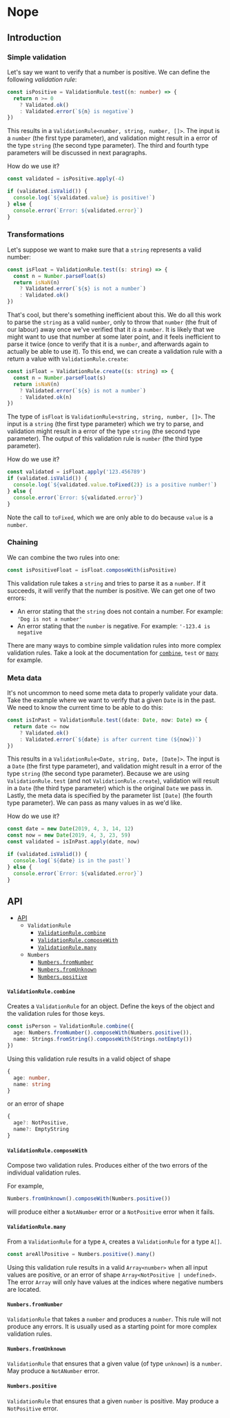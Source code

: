 # Nope

## Introduction

### Simple validation

Let's say we want to verify that a number is positive. We can define the following _validation rule_:

```typescript
const isPositive = ValidationRule.test((n: number) => {
  return n >= 0 
    ? Validated.ok() 
    : Validated.error(`${n} is negative`)
})
```

This results in a `ValidationRule<number, string, number, []>`. The input is a `number` (the first type parameter), and validation might result in a error of the type `string` (the second type parameter). The third and fourth type parameters will be discussed in next paragraphs.

How do we use it?

```typescript
const validated = isPositive.apply(-4)

if (validated.isValid()) {
  console.log(`${validated.value} is positive!`)
} else {
  console.error(`Error: ${validated.error}`)
}
```

### Transformations

Let's suppose we want to make sure that a `string` represents a valid number:

```typescript
const isFloat = ValidationRule.test((s: string) => {
  const n = Number.parseFloat(s)
  return isNaN(n) 
    ? Validated.error(`${s} is not a number`) 
    : Validated.ok()
})
```

That's cool, but there's something inefficient about this. We do all this work to parse the `string` as a valid `number`, only to throw that `number` (the fruit of our labour) away once we've verified that it _is_ a `number`. It is likely that we might want to use that number at some later point, and it feels inefficient to parse it twice (once to verify that it is a `number`, and afterwards again to actually be able to use it). To this end, we can create a validation rule with a return a value with `ValidationRule.create`:

```typescript
const isFloat = ValidationRule.create((s: string) => {
  const n = Number.parseFloat(s)
  return isNaN(n) 
    ? Validated.error(`${s} is not a number`) 
    : Validated.ok(n)
})
```

The type of `isFloat` is `ValidationRule<string, string, number, []>`. The input is a `string` (the first type parameter) which we try to parse, and validation might result in a error of the type `string` (the second type parameter). The output of this validation rule is `number` (the third type parameter).

How do we use it?

```typescript
const validated = isFloat.apply('123.456789')
if (validated.isValid()) {
  console.log(`${validated.value.toFixed(2)} is a positive number!`)
} else {
  console.error(`Error: ${validated.error}`)
}
```

Note the call to `toFixed`, which we are only able to do because `value` is a `number`.

### Chaining

We can combine the two rules into one:

```typescript
const isPositiveFloat = isFloat.composeWith(isPositive)
```

This validation rule takes a `string` and tries to parse it as a `number`. If it succeeds, it will verify that the number is positive. We can get one of two errors:

* An error stating that the `string` does not contain a number. For example: `'Dog is not a number'`
* An error stating that the `number` is negative. For example: `'-123.4 is negative`

There are many ways to combine simple validation rules into more complex validation rules. Take a look at the documentation for [`combine`](#validationrulecombine), `test` or [`many`](#validationrulemany) for example.

### Meta data

It's not uncommon to need some meta data to properly validate your data. Take the example where we want to verify that a given `Date` is in the past. We need to know the current time to be able to do this:

```typescript
const isInPast = ValidationRule.test((date: Date, now: Date) => {
  return date <= now
    ? Validated.ok()
    : Validated.error(`${date} is after current time (${now})`)
})
```

This results in a `ValidationRule<Date, string, Date, [Date]>`. The input is a `Date` (the first type parameter), and validation might result in a error of the type `string` (the second type parameter). Because we are using `ValidationRule.test` (and not `ValidationRule.create`), validation will result in a `Date` (the third type parameter) which is the original `Date` we pass in. Lastly, the meta data is specified by the parameter list `[Date]` (the fourth type parameter). We can pass as many values in as we'd like.

How do we use it?

```typescript
const date = new Date(2019, 4, 3, 14, 12)
const now = new Date(2019, 4, 3, 23, 59)
const validated = isInPast.apply(date, now)

if (validated.isValid()) {
  console.log(`${date} is in the past!`)
} else {
  console.error(`Error: ${validated.error}`)
}
```

## API

- [API](#API)
  - `ValidationRule`
    - [`ValidationRule.combine`](#validationrulecombine)
    - [`ValidationRule.composeWith`](#validationrulecomposewith)
    - [`ValidationRule.many`](#validationrulemany)
  - `Numbers`
    - [`Numbers.fromNumber`](#numbersfromnumber)
    - [`Numbers.fromUnknown`](#numbersfromunknown)
    - [`Numbers.positive`](#numberspositive)

#### `ValidationRule.combine`

Creates a `ValidationRule` for an object. Define the keys of the object and the validation rules for those keys. 

```typescript
const isPerson = ValidationRule.combine({
  age: Numbers.fromNumber().composeWith(Numbers.positive()),
  name: Strings.fromString().composeWith(Strings.notEmpty())
})
```

Using this validation rule results in a valid object of shape

```typescript
{
  age: number,
  name: string
}
```

or an error of shape

```typescript
{
  age?: NotPositive,
  name?: EmptyString
}
```

#### `ValidationRule.composeWith`

Compose two validation rules. Produces either of the two errors of the individual validation rules.

For example,

```typescript
Numbers.fromUnknown().composeWith(Numbers.positive())
```

will produce either a `NotANumber` error or a `NotPositive` error when it fails.

#### `ValidationRule.many`

From a `ValidationRule` for a type `A`, creates a `ValidationRule` for a type `A[]`.

```typescript
const areAllPositive = Numbers.positive().many()
```

Using this validation rule results in a valid `Array<number>` when all input values are positive, or an error of shape `Array<NotPositive | undefined>`. The error `Array` will only have values at the indices where negative numbers are located.

#### `Numbers.fromNumber`

`ValidationRule` that takes a `number` and produces a `number`. This rule will not produce any errors. It is usually used as a starting point for more complex validation rules.

#### `Numbers.fromUnknown`

`ValidationRule` that ensures that a given value (of type `unknown`) is a `number`. May produce a `NotANumber` error.

#### `Numbers.positive`

`ValidationRule` that ensures that a given `number` is positive. May produce a `NotPositive` error.
